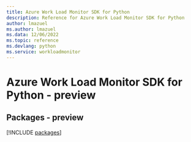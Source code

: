 ```yaml
---
title: Azure Work Load Monitor SDK for Python
description: Reference for Azure Work Load Monitor SDK for Python
author: lmazuel
ms.author: lmazuel
ms.data: 12/06/2022
ms.topic: reference
ms.devlang: python
ms.service: workloadmonitor
---
```

# Azure Work Load Monitor SDK for Python - preview
## Packages - preview
[!INCLUDE [packages](work-load-monitor-index.md)]